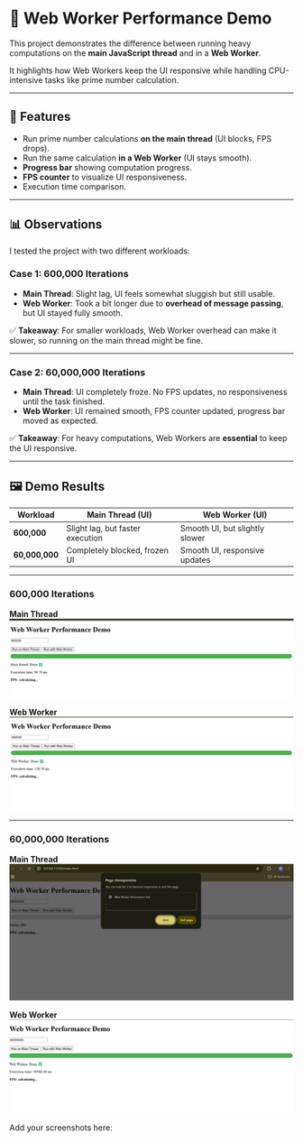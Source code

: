 # 🧵 Web Worker Performance Demo

This project demonstrates the difference between running heavy computations on the **main JavaScript thread** and in a **Web Worker**.  

It highlights how Web Workers keep the UI responsive while handling CPU-intensive tasks like prime number calculation.

---

## 🚀 Features
- Run prime number calculations **on the main thread** (UI blocks, FPS drops).  
- Run the same calculation **in a Web Worker** (UI stays smooth).  
- **Progress bar** showing computation progress.  
- **FPS counter** to visualize UI responsiveness.  
- Execution time comparison.  

---

## 📊 Observations

I tested the project with two different workloads:  

### Case 1: 600,000 Iterations
- **Main Thread**: Slight lag, UI feels somewhat sluggish but still usable.  
- **Web Worker**: Took a bit longer due to **overhead of message passing**, but UI stayed fully smooth.  

✅ **Takeaway**: For smaller workloads, Web Worker overhead can make it slower, so running on the main thread might be fine.  

---

### Case 2: 60,000,000 Iterations
- **Main Thread**: UI completely froze. No FPS updates, no responsiveness until the task finished.  
- **Web Worker**: UI remained smooth, FPS counter updated, progress bar moved as expected.  

✅ **Takeaway**: For heavy computations, Web Workers are **essential** to keep the UI responsive.  

---

## 🖼️ Demo Results

| Workload      | Main Thread (UI)                   | Web Worker (UI)                |
|---------------|------------------------------------|--------------------------------|
| **600,000**   | Slight lag, but faster execution   | Smooth UI, but slightly slower |
| **60,000,000**| Completely blocked, frozen UI      | Smooth UI, responsive updates  |

---

### 600,000 Iterations
**Main Thread**
![600k Main Thread](/images/600k-main.png)

**Web Worker**
![600k Web Worker](/images/600k-worker.png)

---

### 60,000,000 Iterations
**Main Thread**
![60M Main Thread](/images/60M-main.png)

**Web Worker**
![60M Web Worker](/images/60M-worker.png)


Add your screenshots here:  
